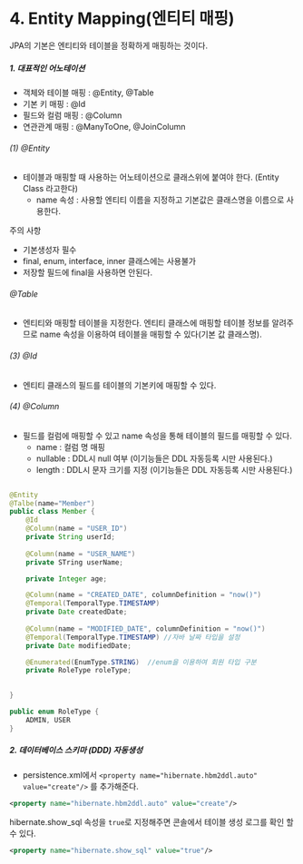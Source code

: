 # 4. Entity Mapping(엔티티 매핑)

JPA의 기본은 엔티티와 테이블을 정확하게 매핑하는 것이다.

##### 1. 대표적인 어노테이션

* 객체와 테이블 매핑 : @Entity, @Table
* 기본 키 매핑 : @Id
* 필드와 컬럼 매핑 : @Column
* 연관관계 매핑 : @ManyToOne, @JoinColumn

###### (1) @Entity
 - 테이블과 매핑할 때 사용하는 어노테이션으로 클래스위에 붙여야 한다. (Entity Class 라고한다)
   - name 속성 : 사용할 엔티티 이름을 지정하고 기본값은 클래스명을 이름으로 사용한다.

주의 사항
- 기본생성자 필수
- final, enum, interface, inner 클래스에는 사용불가
- 저장할 필드에 final을 사용하면 안된다.

###### @Table
 - 엔티티와 매핑할 테이블을 지정한다. 엔티티 클래스에 매핑할 테이블 정보를 알려주므로 name 속성을 이용하여 테이블을 매핑할 수 있다(기본 값 클래스명).

###### (3) @Id
 - 엔티티 클래스의 필드를 테이블의 기본키에 매핑할 수 있다.
###### (4) @Column
 - 필드를 컬럼에 매핑할 수 있고 name 속성을 통해 테이블의 필드를 매핑할 수 있다.
    - name : 컬럼 명 매핑
    - nullable : DDL시 null 여부 (이기능들은 DDL 자동등록 시만 사용된다.)
    - length : DDL시 문자 크기를 지정 (이기능들은 DDL 자동등록 시만 사용된다.)

```java

@Entity
@Talbe(name="Member")
public class Member {
    @Id
    @Column(name = "USER_ID")
    private String userId;
    
    @Column(name = "USER_NAME")
    private STring userName;

    private Integer age;

    @Column(name = "CREATED_DATE", columnDefinition = "now()")
    @Temporal(TemporalType.TIMESTAMP)
    private Date createdDate;
    
    @Column(name = "MODIFIED_DATE", columnDefinition = "now()")
    @Temporal(TemporalType.TIMESTAMP) //자바 날짜 타입을 설정
    private Date modifiedDate;

    @Enumerated(EnumType.STRING)  //enum을 이용하여 회원 타입 구분
    private RoleType roleType;

    
}

public enum RoleType {
    ADMIN, USER
}
```


##### 2. 데이터베이스 스키마 (DDD) 자동생성 

- persistence.xml에서 `<property name="hibernate.hbm2ddl.auto" value="create"/>` 를 추가해준다.

```xml 
<property name="hibernate.hbm2ddl.auto" value="create"/>
```
hibernate.show_sql 속성을 `true`로 지정해주면 콘솔에서 테이블 생성 로그를 확인 할 수 있다.
```xml
<property name="hibernate.show_sql" value="true"/>
```
